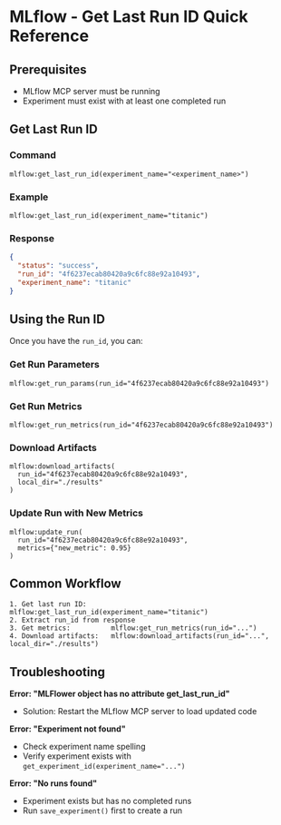 # MLflow - Get Last Run ID Quick Reference

## Prerequisites
- MLflow MCP server must be running
- Experiment must exist with at least one completed run

## Get Last Run ID

### Command
```
mlflow:get_last_run_id(experiment_name="<experiment_name>")
```

### Example
```
mlflow:get_last_run_id(experiment_name="titanic")
```

### Response
```json
{
  "status": "success",
  "run_id": "4f6237ecab80420a9c6fc88e92a10493",
  "experiment_name": "titanic"
}
```

## Using the Run ID

Once you have the `run_id`, you can:

### Get Run Parameters
```
mlflow:get_run_params(run_id="4f6237ecab80420a9c6fc88e92a10493")
```

### Get Run Metrics
```
mlflow:get_run_metrics(run_id="4f6237ecab80420a9c6fc88e92a10493")
```

### Download Artifacts
```
mlflow:download_artifacts(
  run_id="4f6237ecab80420a9c6fc88e92a10493",
  local_dir="./results"
)
```

### Update Run with New Metrics
```
mlflow:update_run(
  run_id="4f6237ecab80420a9c6fc88e92a10493",
  metrics={"new_metric": 0.95}
)
```

## Common Workflow

```
1. Get last run ID:      mlflow:get_last_run_id(experiment_name="titanic")
2. Extract run_id from response
3. Get metrics:          mlflow:get_run_metrics(run_id="...")
4. Download artifacts:   mlflow:download_artifacts(run_id="...", local_dir="./results")
```

## Troubleshooting

**Error: "MLFlower object has no attribute get_last_run_id"**
- Solution: Restart the MLflow MCP server to load updated code

**Error: "Experiment not found"**
- Check experiment name spelling
- Verify experiment exists with `get_experiment_id(experiment_name="...")`

**Error: "No runs found"**
- Experiment exists but has no completed runs
- Run `save_experiment()` first to create a run
